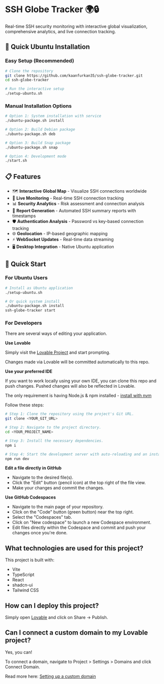 # SSH Globe Tracker 🌍🔒

Real-time SSH security monitoring with interactive global visualization, comprehensive analytics, and live connection tracking.

## 🎯 **Quick Ubuntu Installation**

### Easy Setup (Recommended)
```bash
# Clone the repository
git clone https://github.com/kaanfurkan35/ssh-globe-tracker.git
cd ssh-globe-tracker

# Run the interactive setup
./setup-ubuntu.sh
```

### Manual Installation Options
```bash
# Option 1: System installation with service
./ubuntu-package.sh install

# Option 2: Build Debian package
./ubuntu-package.sh deb

# Option 3: Build Snap package  
./ubuntu-package.sh snap

# Option 4: Development mode
./start.sh
```

## 📋 **Features**

- 🗺️ **Interactive Global Map** - Visualize SSH connections worldwide
- 🔴 **Live Monitoring** - Real-time SSH connection tracking
- 📊 **Security Analytics** - Risk assessment and connection analysis  
- 📅 **Report Generation** - Automated SSH summary reports with timestamps
- 🛡️ **Authentication Analysis** - Password vs key-based connection tracking
- 🌐 **Geolocation** - IP-based geographic mapping
- ⚡ **WebSocket Updates** - Real-time data streaming
- 🖥️ **Desktop Integration** - Native Ubuntu application

## 🚀 **Quick Start**

### For Ubuntu Users
```bash
# Install as Ubuntu application
./setup-ubuntu.sh

# Or quick system install
./ubuntu-package.sh install
ssh-globe-tracker start
```

### For Developers

There are several ways of editing your application.

**Use Lovable**

Simply visit the [Lovable Project](https://lovable.dev/projects/12c5ce6b-ae55-4b32-b9a7-1047da181e60) and start prompting.

Changes made via Lovable will be committed automatically to this repo.

**Use your preferred IDE**

If you want to work locally using your own IDE, you can clone this repo and push changes. Pushed changes will also be reflected in Lovable.

The only requirement is having Node.js & npm installed - [install with nvm](https://github.com/nvm-sh/nvm#installing-and-updating)

Follow these steps:

```sh
# Step 1: Clone the repository using the project's Git URL.
git clone <YOUR_GIT_URL>

# Step 2: Navigate to the project directory.
cd <YOUR_PROJECT_NAME>

# Step 3: Install the necessary dependencies.
npm i

# Step 4: Start the development server with auto-reloading and an instant preview.
npm run dev
```

**Edit a file directly in GitHub**

- Navigate to the desired file(s).
- Click the "Edit" button (pencil icon) at the top right of the file view.
- Make your changes and commit the changes.

**Use GitHub Codespaces**

- Navigate to the main page of your repository.
- Click on the "Code" button (green button) near the top right.
- Select the "Codespaces" tab.
- Click on "New codespace" to launch a new Codespace environment.
- Edit files directly within the Codespace and commit and push your changes once you're done.

## What technologies are used for this project?

This project is built with:

- Vite
- TypeScript
- React
- shadcn-ui
- Tailwind CSS

## How can I deploy this project?

Simply open [Lovable](https://lovable.dev/projects/12c5ce6b-ae55-4b32-b9a7-1047da181e60) and click on Share -> Publish.

## Can I connect a custom domain to my Lovable project?

Yes, you can!

To connect a domain, navigate to Project > Settings > Domains and click Connect Domain.

Read more here: [Setting up a custom domain](https://docs.lovable.dev/tips-tricks/custom-domain#step-by-step-guide)
